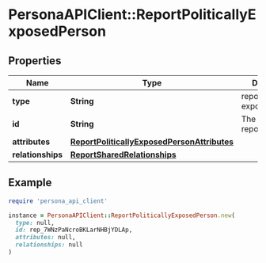 # PersonaAPIClient::ReportPoliticallyExposedPerson

## Properties

| Name | Type | Description | Notes |
| ---- | ---- | ----------- | ----- |
| **type** | **String** | report/politically-exposed-person | [optional] |
| **id** | **String** | The ID of the report | [optional] |
| **attributes** | [**ReportPoliticallyExposedPersonAttributes**](ReportPoliticallyExposedPersonAttributes.md) |  | [optional] |
| **relationships** | [**ReportSharedRelationships**](ReportSharedRelationships.md) |  | [optional] |

## Example

```ruby
require 'persona_api_client'

instance = PersonaAPIClient::ReportPoliticallyExposedPerson.new(
  type: null,
  id: rep_7WNzPaNcroBKLarNHBjYDLAp,
  attributes: null,
  relationships: null
)
```

